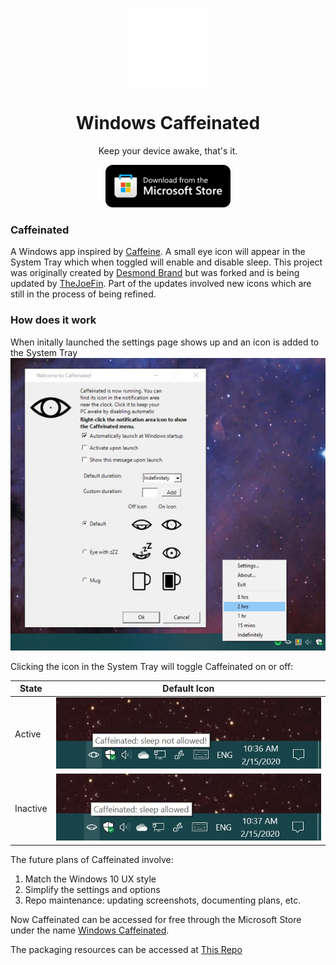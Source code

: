 <p align="center">
  <img width="128" align="center" src="https://github.com/TheJoeFin/Caffeinated/blob/master/Readme-Images/AppIcon.png">
</p>
<h1 align="center">
  Windows Caffeinated
</h1>
<p align="center">
  Keep your device awake, that's it.
</p>
<p align="center">
  <a href="https://apps.microsoft.com/store/detail/windows-caffeinated/9PBVHHSN78BL?cid=GitHub" target="_blank">
    <img src="https://github.com/TheJoeFin/Caffeinated/blob/master/Readme-Images/storeBadge.png" width="200" alt="Store link" />
  </a>
</p>

### Caffeinated

A Windows app inspired by [Caffeine][1]. A small eye icon will appear in the System Tray which when toggled will enable and disable sleep. This project was originally created by [Desmond Brand][2] but was forked and is being updated by [TheJoeFin][3]. Part of the updates involved new icons which are still in the process of being refined. 

### How does it work
When initally launched the settings page shows up and an icon is added to the System Tray
![Settings page](https://github.com/TheJoeFin/Caffeinated/blob/master/screenshots/Taskbar-and-Settings.jpg)

Clicking the icon in the System Tray will toggle Caffeinated on or off:

State | Default Icon
--- | ---
Active | ![On State icon](https://github.com/TheJoeFin/Caffeinated/blob/master/screenshots/Active.jpg)
Inactive | ![Off State icon](https://github.com/TheJoeFin/Caffeinated/blob/master/screenshots/Inactive.jpg)



The future plans of Caffeinated involve:
1. Match the Windows 10 UX style
2. Simplify the settings and options
3. Repo maintenance: updating screenshots, documenting plans, etc.

Now Caffeinated can be accessed for free through the Microsoft Store under the name [Windows Caffeinated][4].

The packaging resources can be accessed at [This Repo][5]

[1]: http://lightheadsw.com/caffeine/
[2]: http://desmondbrand.com/caffeinated/
[3]: http://twitter.com/thejoefin
[4]: https://www.microsoft.com/en-us/p/windows-caffeinated/9pbvhhsn78bl?activetab=pivot:overviewtab
[5]: https://github.com/TheJoeFin/Caffeinated_Package
